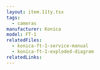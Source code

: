 ```yaml
---
layout: item.11ty.tsx
tags:
  - cameras
manufacturer: Konica
model: FT-1
relatedFiles:
  - konica-ft-1-service-manual
  - konica-ft-1-exploded-diagram
relatedLinks:
---
```


